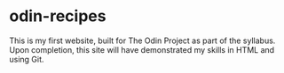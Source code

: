 # odin-recipes
This is my first website, built for The Odin Project as part of the syllabus. Upon completion, this site will have demonstrated my skills in HTML and using Git.
